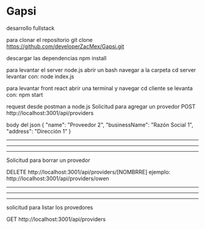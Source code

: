 # Gapsi
desarrollo fullstack

para clonar el repositorio
git clone https://github.com/developerZacMex/Gapsi.git

descargar las dependencias
npm install

para levantar el server node.js
abrir un bash navegar a la carpeta 
cd server
levantar con:
node index.js

para levantar front react
abrir una terminal y navegar 
cd cliente
se levanta con:
npm start

request desde postman a node.js
Solicitud para agregar un provedor
POST
http://localhost:3001/api/providers

body del json
{
  "name": "Proveedor 2",
  "businessName": "Razón Social 1",
  "address": "Dirección 1"
}

*******************************************
*******************************************
*******************************************
Solicitud para borrar un provedor

DELETE
http://localhost:3001/api/providers/[NOMBRRE]
ejemplo:
http://localhost:3001/api/providers/owen

*******************************************
*******************************************
*******************************************
solicitud para listar los provedores

GET
http://localhost:3001/api/providers

